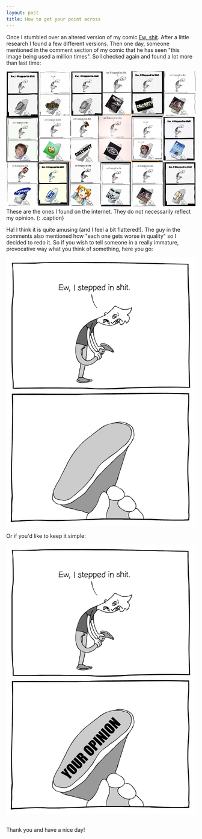 ```yaml
---
layout: post
title: How to get your point across
---
```


Once I stumbled over an altered version of my comic [Ew, shit](http://lolnein.com/2013/06/03/ewshit/). After a little research I found a few different versions.
Then one day, someone mentioned in the comment section of my comic that he has seen "this image being used a million times".
So I checked again and found a lot more than last time:

![Collection of different 'Ew, I stepped in shit' versions](/images/ewshitcollection.png)
These are the ones I found on the internet. They do not necessarily reflect my opinion.
{: .caption}

Ha! I think it is quite amusing (and I feel a bit flattered!).
The guy in the comments also mentioned how "each one gets worse in quality" so I decided to redo it. So if you wish to tell someone in a really immature, provocative way what you think of something, here you go:

![Ew, I stepped in shit - Template](/images/ewisteppedinshit.png)

Or if you'd like to keep it simple:

![Ew, I stepped in shit - Your opinion](/images/ewisteppedinshit_youropinion.png) 

Thank you and have a nice day!
